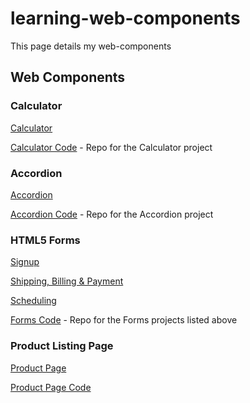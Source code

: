 # learning-web-components

This page details my web-components

## Web Components

### Calculator
[Calculator](https://plosty.github.io/learning-web-components/calculator/calculator.html)

[Calculator Code](https://github.com/plosty/learning-web-components/tree/master/calculator/) - Repo for the Calculator project

### Accordion
[Accordion](https://plosty.github.io/learning-web-components/accordion/accordion.html)

[Accordion Code](https://github.com/plosty/learning-web-components/tree/master/accordion/) - Repo for the Accordion project

### HTML5 Forms
[Signup](https://plosty.github.io/learning-web-components/forms/signup.html) 

[Shipping, Billing & Payment](https://plosty.github.io/learning-web-components/forms/shipping-billing.html)

[Scheduling](https://plosty.github.io/learning-web-components/forms/scheduling.html)

[Forms Code](https://github.com/plosty/learning-web-components/tree/master/forms/) - Repo for the Forms projects listed above

### Product Listing Page

[Product Page](https://plosty.github.io/learning-web-components/product-page/product-page.html)

[Product Page Code](https://github.com/plosty/learning-web-components/tree/master/product-page/)
